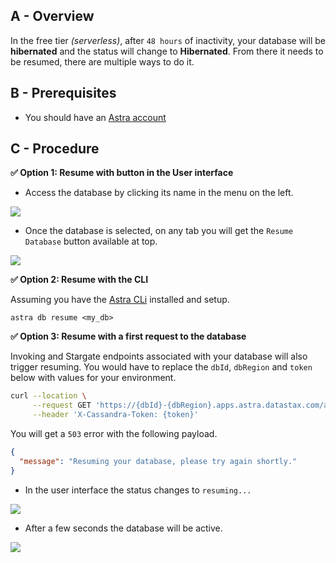 ## A - Overview

In the free tier _(serverless)_, after `48 hours` of inactivity, your database will be **hibernated** and the status will change to **Hibernated**. From there it needs to be resumed, there are multiple ways to do it.

## B - Prerequisites

- You should have an [Astra account](https://astra.dev/3B7HcYo)

## C - Procedure

**✅ Option 1: Resume with button in the User interface**

- Access the database by clicking its name in the menu on the left.

<img src="../../../img/astra/exit-hibernation-2.png" />

- Once the database is selected, on any tab you will get the `Resume Database` button available at top.

<img src="../../../img/astra/db-hibernate-hibernated.png" />

**✅ Option 2: Resume with the CLI**

Assuming you have the [Astra CLi](astra-cli.md) installed and setup.

```
astra db resume <my_db>
```

**✅ Option 3: Resume with a first request to the database**

Invoking and Stargate endpoints associated with your database will also trigger resuming. You would have to replace the `dbId`, `dbRegion` and `token` below with values for your environment.

```bash
curl --location \
     --request GET 'https://{dbId}-{dbRegion}.apps.astra.datastax.com/api/rest/v2/schemas/keyspaces/' \
     --header 'X-Cassandra-Token: {token}'
```

You will get a `503` error with the following payload.

```json
{
  "message": "Resuming your database, please try again shortly."
}
```

- In the user interface the status changes to `resuming...`

<img src="../../../img/astra/db-hibernate-resuming.png" />

- After a few seconds the database will be active.

<img src="../../../img/astra/db-hibernate-active.png" />
